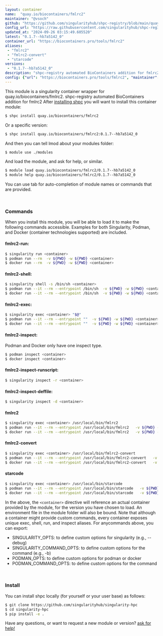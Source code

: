```yaml
---
layout: container
name:  "quay.io/biocontainers/fmlrc2"
maintainer: "@vsoch"
github: "https://github.com/singularityhub/shpc-registry/blob/main/quay.io/biocontainers/fmlrc2/container.yaml"
config_url: "https://raw.githubusercontent.com/singularityhub/shpc-registry/main/quay.io/biocontainers/fmlrc2/container.yaml"
updated_at: "2024-09-26 03:15:49.605520"
latest: "0.1.7--hb7a5142_0"
container_url: "https://biocontainers.pro/tools/fmlrc2"
aliases:
 - "fmlrc2"
 - "fmlrc2-convert"
 - "starcode"
versions:
 - "0.1.7--hb7a5142_0"
description: "shpc-registry automated BioContainers addition for fmlrc2"
config: {"url": "https://biocontainers.pro/tools/fmlrc2", "maintainer": "@vsoch", "description": "shpc-registry automated BioContainers addition for fmlrc2", "latest": {"0.1.7--hb7a5142_0": "sha256:9020d1fa0e5147e0d7205c298b20a64d115561aaaaba800793578c74e16eaf28"}, "tags": {"0.1.7--hb7a5142_0": "sha256:9020d1fa0e5147e0d7205c298b20a64d115561aaaaba800793578c74e16eaf28"}, "docker": "quay.io/biocontainers/fmlrc2", "aliases": {"fmlrc2": "/usr/local/bin/fmlrc2", "fmlrc2-convert": "/usr/local/bin/fmlrc2-convert", "starcode": "/usr/local/bin/starcode"}}
---
```


This module is a singularity container wrapper for quay.io/biocontainers/fmlrc2.
shpc-registry automated BioContainers addition for fmlrc2
After [installing shpc](#install) you will want to install this container module:


```bash
$ shpc install quay.io/biocontainers/fmlrc2
```

Or a specific version:

```bash
$ shpc install quay.io/biocontainers/fmlrc2:0.1.7--hb7a5142_0
```

And then you can tell lmod about your modules folder:

```bash
$ module use ./modules
```

And load the module, and ask for help, or similar.

```bash
$ module load quay.io/biocontainers/fmlrc2/0.1.7--hb7a5142_0
$ module help quay.io/biocontainers/fmlrc2/0.1.7--hb7a5142_0
```

You can use tab for auto-completion of module names or commands that are provided.

<br>

### Commands

When you install this module, you will be able to load it to make the following commands accessible.
Examples for both Singularity, Podman, and Docker (container technologies supported) are included.

#### fmlrc2-run:

```bash
$ singularity run <container>
$ podman run --rm  -v ${PWD} -w ${PWD} <container>
$ docker run --rm  -v ${PWD} -w ${PWD} <container>
```

#### fmlrc2-shell:

```bash
$ singularity shell -s /bin/sh <container>
$ podman run --it --rm --entrypoint /bin/sh  -v ${PWD} -w ${PWD} <container>
$ docker run --it --rm --entrypoint /bin/sh  -v ${PWD} -w ${PWD} <container>
```

#### fmlrc2-exec:

```bash
$ singularity exec <container> "$@"
$ podman run --it --rm --entrypoint ""  -v ${PWD} -w ${PWD} <container> "$@"
$ docker run --it --rm --entrypoint ""  -v ${PWD} -w ${PWD} <container> "$@"
```

#### fmlrc2-inspect:

Podman and Docker only have one inspect type.

```bash
$ podman inspect <container>
$ docker inspect <container>
```

#### fmlrc2-inspect-runscript:

```bash
$ singularity inspect -r <container>
```

#### fmlrc2-inspect-deffile:

```bash
$ singularity inspect -d <container>
```


#### fmlrc2

```bash
$ singularity exec <container> /usr/local/bin/fmlrc2
$ podman run --it --rm --entrypoint /usr/local/bin/fmlrc2   -v ${PWD} -w ${PWD} <container> -c " $@"
$ docker run --it --rm --entrypoint /usr/local/bin/fmlrc2   -v ${PWD} -w ${PWD} <container> -c " $@"
```


#### fmlrc2-convert

```bash
$ singularity exec <container> /usr/local/bin/fmlrc2-convert
$ podman run --it --rm --entrypoint /usr/local/bin/fmlrc2-convert   -v ${PWD} -w ${PWD} <container> -c " $@"
$ docker run --it --rm --entrypoint /usr/local/bin/fmlrc2-convert   -v ${PWD} -w ${PWD} <container> -c " $@"
```


#### starcode

```bash
$ singularity exec <container> /usr/local/bin/starcode
$ podman run --it --rm --entrypoint /usr/local/bin/starcode   -v ${PWD} -w ${PWD} <container> -c " $@"
$ docker run --it --rm --entrypoint /usr/local/bin/starcode   -v ${PWD} -w ${PWD} <container> -c " $@"
```



In the above, the `<container>` directive will reference an actual container provided
by the module, for the version you have chosen to load. An environment file in the
module folder will also be bound. Note that although a container
might provide custom commands, every container exposes unique exec, shell, run, and
inspect aliases. For anycommands above, you can export:

 - SINGULARITY_OPTS: to define custom options for singularity (e.g., --debug)
 - SINGULARITY_COMMAND_OPTS: to define custom options for the command (e.g., -b)
 - PODMAN_OPTS: to define custom options for podman or docker
 - PODMAN_COMMAND_OPTS: to define custom options for the command

<br>

### Install

You can install shpc locally (for yourself or your user base) as follows:

```bash
$ git clone https://github.com/singularityhub/singularity-hpc
$ cd singularity-hpc
$ pip install -e .
```

Have any questions, or want to request a new module or version? [ask for help!](https://github.com/singularityhub/singularity-hpc/issues)